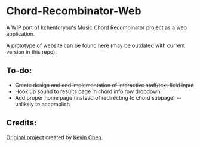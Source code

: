 # Chord-Recombinator-Web
A WIP port of kchenforyou's Music Chord Recombinator project as a web application.

A prototype of website can be found [here](https://chordguru.glitch.me) (may be outdated with current version in this repo).

## To-do:
- ~~Create design and add implementation of interactive staff/text field input~~
- Hook up sound to results page in chord info row dropdown
- Add proper home page (instead of redirecting to chord subpage) -- unlikely to accomplish

## Credits:
[Original project](https://github.com/Kchenforyou/Chord-Recominbinator) created by [Kevin Chen](https://github.com/Kchenforyou).
